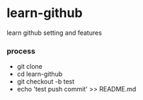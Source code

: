 # learn-github
learn github setting and features
### process
- git clone
- cd learn-github
- git checkout -b test
- echo 'test push commit' >> README.md
